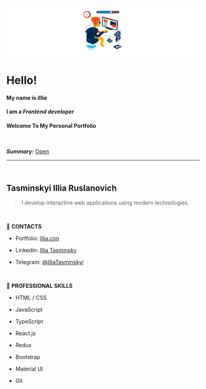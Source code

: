 ![Header](./Header.png) 

# Hello! 
#### My name is ***Illia***
#### I am a ***Frontend developer***
#### Welcome To My Personal Portfolio

<br>

***Summary:*** [Open](https://drive.google.com/file/d/1ncUOtKuBYYZQj5bDnlpXXPFcxIX4Lzrs/view?usp=sharing)

---
 <br>

## Tasminskyi Illia Ruslanovich

> I develop interactive web applications using modern technologies.
 <br>

:briefcase: **CONTACTS**

* Portfolio: [illia.con](https://www.google.com)

* Linkedin: [Illia Tasminsky](https://www.linkedin.com/in/illia-tasminskyi-6349331b6/)

* Telegram: [@illiaTasminskyi](https://t.me/illiaTasminskyi) 
<br>

:wrench: **PROFESSIONAL SKILLS**
* HTML / CSS 

* JavaScript 

* TypeScript 

* React.js 

* Redux

* Bootstrap

* Material UI 

* Git 

